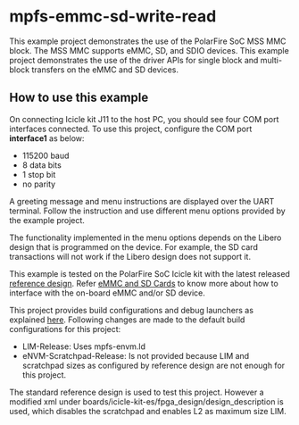 # mpfs-emmc-sd-write-read

This example project demonstrates the use of the PolarFire SoC MSS MMC block. 
The MSS MMC supports eMMC, SD, and SDIO devices. This example project demonstrates
the use of the driver APIs for single block and multi-block transfers on the eMMC and SD devices.

## How to use this example

On connecting Icicle kit J11 to the host PC, you should see four COM port interfaces 
connected. To use this project, configure the COM port **interface1** as below:
 - 115200 baud
 - 8 data bits
 - 1 stop bit
 - no parity

A greeting message and menu instructions are displayed over the UART terminal. 
Follow the instruction and use different menu options provided by the example project.

The functionality implemented in the menu options depends on the Libero design that is programmed on the device.
For example, the SD card transactions will not work if the Libero design does not support it.

This example is tested on the PolarFire SoC Icicle kit with the latest released
[reference design](https://github.com/polarfire-soc/icicle-kit-reference-design/releases).
Refer [eMMC and SD Cards](https://github.com/polarfire-soc/icicle-kit-reference-design#emmc-sd) to know more about how to interface with the on-board eMMC and/or SD device.

This project provides build configurations and debug launchers as explained [here](https://github.com/polarfire-soc/polarfire-soc-bare-metal-examples/blob/main/README.md). 
Following changes are made to the default build configurations for this project:
 - LIM-Release: Uses mpfs-envm.ld
 - eNVM-Scratchpad-Release: Is not provided because LIM and scratchpad sizes as configured by reference design are not enough for this project.

The standard reference design is used to test this project. However a modified xml under boards/icicle-kit-es/fpga_design/design_description is used, which disables the scratchpad and enables L2 as maximum size LIM.

 
